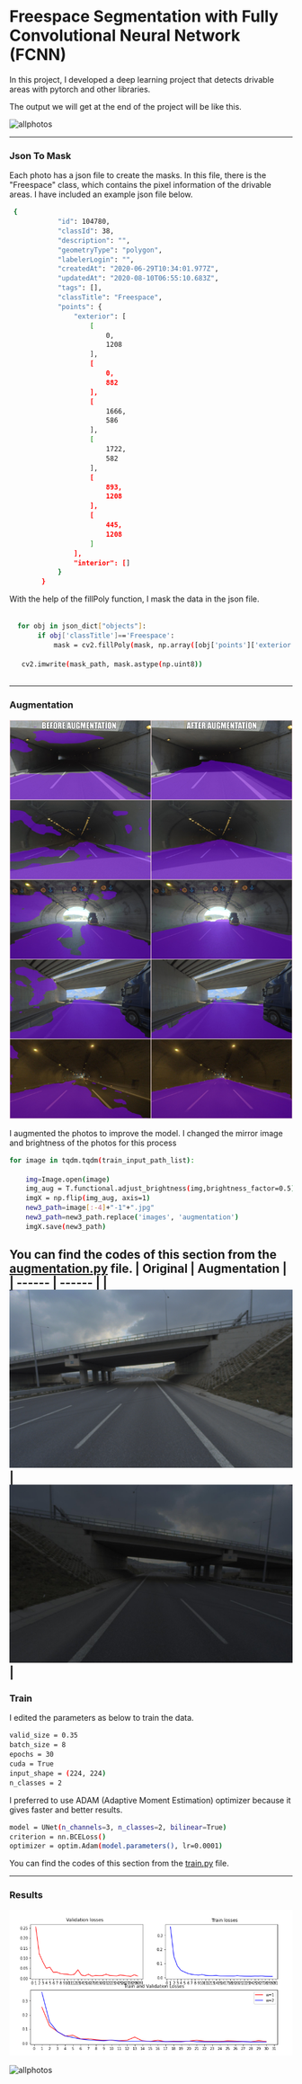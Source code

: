 # Freespace Segmentation with Fully Convolutional Neural Network (FCNN)

In this project, I developed a deep learning project that detects drivable areas with pytorch and other libraries.

The output we will get at the end of the project will be like this.

![allphotos](images/gif.gif)

---
### Json To Mask
Each photo has a json file to create the masks. In this file, there is the "Freespace" class, which contains the pixel information of the drivable areas.
I have included an example json file below.
```sh
 {
            "id": 104780,
            "classId": 38,
            "description": "",
            "geometryType": "polygon",
            "labelerLogin": "",
            "createdAt": "2020-06-29T10:34:01.977Z",
            "updatedAt": "2020-08-10T06:55:10.683Z",
            "tags": [],
            "classTitle": "Freespace",
            "points": {
                "exterior": [
                    [
                        0,
                        1208
                    ],
                    [
                        0,
                        882
                    ],                   
                    [
                        1666,
                        586
                    ],
                    [
                        1722,
                        582
                    ],
                    [
                        893,
                        1208
                    ],
                    [
                        445,
                        1208
                    ]
                ],
                "interior": []
            }
        }
 ```
 With the help of the fillPoly function, I mask the data in the json file.
 ```sh
 
   for obj in json_dict["objects"]:
        if obj['classTitle']=='Freespace':
            mask = cv2.fillPoly(mask, np.array([obj['points']['exterior']]), color=1)
            
    cv2.imwrite(mask_path, mask.astype(np.uint8))
    
 ```
 ---
### Augmentation

![augmentation](images/augmentation1.jpg)

I augmented the photos to improve the model. I changed the mirror image and brightness of the photos for this process
```sh
for image in tqdm.tqdm(train_input_path_list):
    
    img=Image.open(image) 
    img_aug = T.functional.adjust_brightness(img,brightness_factor=0.5)
    imgX = np.flip(img_aug, axis=1)
    new3_path=image[:-4]+"-1"+".jpg"
    new3_path=new3_path.replace('images', 'augmentation')
    imgX.save(new3_path)
   ```
   You can find the codes of this section from the [augmentation.py](https://github.com/emredemir98/Freespace_Segmentation_Project_-_Ford_Otosan/blob/main/src/augmentation.py) file.
| Original | Augmentation |
| ------ | ------ |
|![notagu](images/notagu.jpg)|![agu](images/agu.jpg)|
---
### Train
I edited the parameters as below to train the data.
```sh
valid_size = 0.35
batch_size = 8
epochs = 30
cuda = True
input_shape = (224, 224)
n_classes = 2
 ```
 I preferred to use ADAM (Adaptive Moment Estimation) optimizer because it gives faster and better results.
```sh
model = UNet(n_channels=3, n_classes=2, bilinear=True)
criterion = nn.BCELoss()
optimizer = optim.Adam(model.parameters(), lr=0.0001)
 ```
 You can find the codes of this section from the [train.py](https://github.com/emredemir98/Freespace_Segmentation_Project_-_Ford_Otosan/blob/main/src/train.py) file.
 
 ---
### Results
![allphotos](images/graph.png)


![allphotos](images/p1-test1.jpg)



